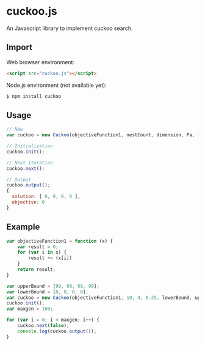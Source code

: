 # cuckoo.js

An Javascript library to implement cuckoo search.

## Import
Web browser environment: 
```HTML
<script src="cuckoo.js"></script>
```

Node.js environment (not available yet):
```bash
$ npm install cuckoo
```

## Usage
```js
// New
var cuckoo = new Cuckoo(objectiveFunction1, nestCount, dimension, Pa, lowerBound, upperBound, uniqueFlag);

// Initialization
cuckoo.init();

// Next iteration
cuckoo.next();

// Output
cuckoo.output();
{ 
  solution: [ 0, 0, 0, 0 ], 
  objective: 0 
}
```

## Example
```js
var objectiveFunction1 = function (x) {
    var result = 0;
    for (var i in x) {
        result += (x[i])
    }
    return result;
}

var upperBound = [99, 99, 99, 99];
var lowerBound = [0, 0, 0, 0];
var cuckoo = new Cuckoo(objectiveFunction1, 10, 4, 0.25, lowerBound, upperBound);
cuckoo.init();
var maxgen = 100;

for (var i = 0; i < maxgen; i++) {
    cuckoo.next(false);
    console.log(cuckoo.output());
}
```
